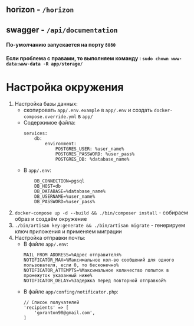 horizon - `/horizon`
---------
swagger - `/api/documentation`
---------
 
#### По-умолчанию запускается на порту `8080`

#### Если проблема с правами, то выполняем команду : `sudo chown www-data:www-data -R app/storage/`

# Настройка окружения
1) Настройка базы данных:
    - скопировать `app/.env.example` в `app/.env` и  создать `docker-compose.override.yml` в `app/`
    - Содержимое файла:
        ```
        services:
            db:
                environment:
                    POSTGRES_USER: %user_name%
                    POSTGRES_PASSWORD: %user_pass%
                    POSTGRES_DB: %database_name%
        ```
    - В `app/.env`:
        ``` 
            DB_CONNECTION=pgsql
            DB_HOST=db
            DB_DATABASE=%database_name%
            DB_USERNAME=%user_name%
            DB_PASSWORD=%user_pass%
        ```
2) `docker-compose up -d --build && ./bin/composer install` - собираем образ и создаём окружение
3) `./bin/artisan key:generate && ./bin/artisan migrate` - генерируем ключ приложения и применяем миграции
4) Настройка отправки почты:
    - В файле `app/.env`:
        ```
        MAIL_FROM_ADDRESS=%Адрес отправителя%
        NOTIFICATOR_MAX=%Максимальное кол-во сообщений для одного пользователя, если 0, то бесконечно%
        NOTIFICATOR_ATTEMPTS=%Максимальное количество попыток в промежуток указанный ниже%
        NOTIFICATOR_DELAY=%Задержка перед повторной отправкой%
        ```
    - В файле `app/confing/notificator.php`:
        ```
        // Список получателей
        'recipients' => [
            'goranton98@gmail.com',
        ]
        ```
